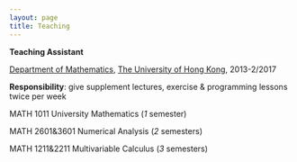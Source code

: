 ```yaml
---
layout: page
title: Teaching
---
```


**Teaching Assistant**

[Department of Mathematics](https://hkumath.hku.hk/web/index.php), [The University of Hong Kong](https://www.hku.hk/), 2013-2/2017

**Responsibility**: give supplement lectures, exercise & programming lessons twice per week

MATH 1011 University Mathematics \(*1* semester\) 

MATH 2601&3601 Numerical Analysis \(*2* semesters\) 

MATH 1211&2211 Multivariable Calculus \(*3* semesters\) 

